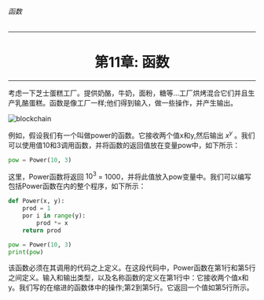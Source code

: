 ###### 函数
---

# <center>第11章: 函数</center>
---


考虑一下芝士蛋糕工厂。提供奶酪，牛奶，面粉，糖等...工厂烘烤混合它们并且生产乳酪蛋糕。函数是像工厂一样;他们得到输入，做一些操作，并产生输出。

![blockchain](http://legendary.cdn.play8.io/learnpython/img/day11/d11-p1.png)

例如，假设我们有一个叫做power的函数。它接收两个值x和y,然后输出 $x^y$ 。我们可以使用值10和3调用函数，并将函数的返回值放在变量pow中，如下所示：

```python
pow = Power(10, 3)
```

这里，Power函数将返回 $10^3$ = 1000，并将此值放入pow变量中。我们可以编写包括Power函数在内的整个程序，如下所示：

```python
def Power(x, y):
    prod = 1
    por i in range(y):
        prod *= x
    return prod

pow = Power(10, 3)
print(pow)
```

该函数必须在其调用的代码之上定义。在这段代码中，Power函数在第1行和第5行之间定义。输入和输出类型，以及名称函数的定义在第1行中：它接收两个值x和y。我们写的在缩进的函数体中的操作;第2到第5行。它返回一个值如第5行所示。

